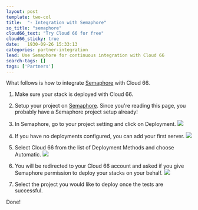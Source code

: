 ```yaml
---
layout: post
template: two-col
title:  "- Integration with Semaphore"
so_title: "semaphore"
cloud66_text: "Try Cloud 66 for free"
cloud66_sticky: true
date:   1930-09-26 15:33:13
categories: partner-integration
lead: Use Semaphore for continuous integration with Cloud 66
search-tags: []
tags: ['Partners']
---
```


What follows is how to integrate [Semaphore](https://semaphoreapp.com) with Cloud 66.

1. Make sure your stack is deployed with Cloud 66.
2. Setup your project on [Semaphore](https://semaphoreapp.com). Since you're reading this page, you probably have a Semaphore project setup already!
3. In Semaphore, go to your project setting and click on Deployment.
![](http://cdn.cloud66.com/images/help/semaphore_project_settings.png)

4. If you have no deployments configured, you can add your first server.
![](http://cdn.cloud66.com/images/help/semaphore_project_deployment.png)

5. Select Cloud 66 from the list of Deployment Methods and choose Automatic.
![](http://cdn.cloud66.com/images/help/deployment_method.png)

6. You will be redirected to your Cloud 66 account and asked if you give Semaphore permission to deploy your stacks on your behalf.
![](http://cdn.cloud66.com/images/help/oauth_access_rights.png)

7. Select the project you would like to deploy once the tests are successful.

Done!
